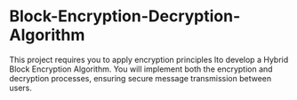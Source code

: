 # Block-Encryption-Decryption-Algorithm
This project requires you to apply encryption principles lto develop a Hybrid Block Encryption Algorithm. You will implement both the encryption and decryption processes, ensuring secure message transmission between users.

